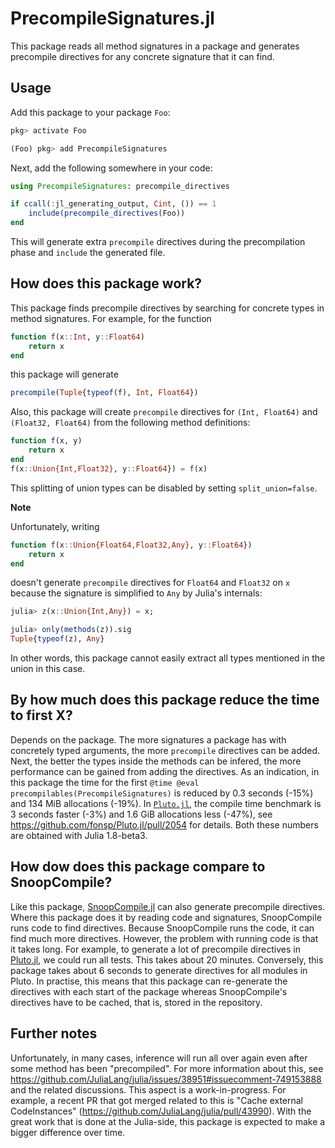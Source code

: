 # PrecompileSignatures.jl

This package reads all method signatures in a package and generates precompile directives for any concrete signature that it can find.

## Usage

Add this package to your package `Foo`:

```julia
pkg> activate Foo

(Foo) pkg> add PrecompileSignatures
```

Next, add the following somewhere in your code:

```julia
using PrecompileSignatures: precompile_directives

if ccall(:jl_generating_output, Cint, ()) == 1
    include(precompile_directives(Foo))
end
```

This will generate extra `precompile` directives during the precompilation phase and `include` the generated file.

## How does this package work?

This package finds precompile directives by searching for concrete types in method signatures.
For example, for the function
```julia
function f(x::Int, y::Float64)
    return x
end
```

this package will generate

```julia
precompile(Tuple{typeof(f), Int, Float64})
```

Also, this package will create `precompile` directives for `(Int, Float64)` and `(Float32, Float64)` from the following method definitions:

```julia
function f(x, y)
    return x
end
f(x::Union{Int,Float32}, y::Float64}) = f(x)
```

This splitting of union types can be disabled by setting `split_union=false`.

**Note**

Unfortunately, writing

```julia
function f(x::Union{Float64,Float32,Any}, y::Float64})
    return x
end
```

doesn't generate `precompile` directives for `Float64` and `Float32` on `x` because the signature is simplified to `Any` by Julia's internals:

```julia
julia> z(x::Union{Int,Any}) = x;

julia> only(methods(z)).sig
Tuple{typeof(z), Any}
```

In other words, this package cannot easily extract all types mentioned in the union in this case.

## By how much does this package reduce the time to first X?

Depends on the package.
The more signatures a package has with concretely typed arguments, the more `precompile` directives can be added.
Next, the better the types inside the methods can be infered, the more performance can be gained from adding the directives.
As an indication, in this package the time for the first `@time @eval precompilables(PrecompileSignatures)` is reduced by 0.3 seconds (-15%) and 134 MiB allocations (-19%).
In [`Pluto.jl`](https://github.com/fonsp/Pluto.jl), the compile time benchmark is 3 seconds faster (-3%) and 1.6 GiB allocations less (-47%), see https://github.com/fonsp/Pluto.jl/pull/2054 for details.
Both these numbers are obtained with Julia 1.8-beta3.

## How dow does this package compare to SnoopCompile?

Like this package, [SnoopCompile.jl](https://github.com/timholy/SnoopCompile.jl) can also generate precompile directives.
Where this package does it by reading code and signatures, SnoopCompile runs code to find directives.
Because SnoopCompile runs the code, it can find much more directives.
However, the problem with running code is that it takes long.
For example, to generate a lot of precompile directives in [Pluto.jl](https://github.com/fonsp/Pluto.jl), we could run all tests.
This takes about 20 minutes.
Conversely, this package takes about 6 seconds to generate directives for all modules in Pluto.
In practise, this means that this package can re-generate the directives with each start of the package whereas SnoopCompile's directives have to be cached, that is, stored in the repository.

## Further notes

Unfortunately, in many cases, inference will run all over again even after some method has been "precompiled".
For more information about this, see https://github.com/JuliaLang/julia/issues/38951#issuecomment-749153888 and the related discussions.
This aspect is a work-in-progress.
For example, a recent PR that got merged related to this is "Cache external CodeInstances" (https://github.com/JuliaLang/julia/pull/43990).
With the great work that is done at the Julia-side, this package is expected to make a bigger difference over time.
